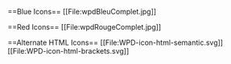 ==Blue Icons==
[[File:wpdBleuComplet.jpg]]

==Red Icons==
[[File:wpdRougeComplet.jpg]]

==Alternate HTML Icons==
[[File:WPD-icon-html-semantic.svg]]
[[File:WPD-icon-html-brackets.svg]]